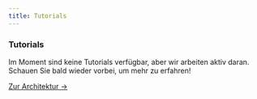 ```yaml
---
title: Tutorials
---
```


<div class="card">
  <h3>Tutorials</h3>
  <p>Im Moment sind keine Tutorials verfügbar, aber wir arbeiten aktiv daran. Schauen Sie bald wieder vorbei, um mehr zu erfahren!</p>
  <a href="../" class="card-link">Zur Architektur &rarr;</a>
</div>

